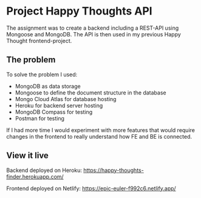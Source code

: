 # Project Happy Thoughts API

The assignment was to create a backend including a REST-API using Mongoose and MongoDB. The API is then used in my previous Happy Thought frontend-project.

## The problem

To solve the problem I used:
- MongoDB as data storage
- Mongoose to define the document structure in the database
- Mongo Cloud Atlas for database hosting
- Heroku for backend server hosting
- MongoDB Compass for testing
- Postman for testing

If I had more time I would experiment with more features that would require changes in the frontend to really understand how FE and BE is connected.  

## View it live

Backend deployed on Heroku: 
https://happy-thoughts-finder.herokuapp.com/

Frontend deployed on Netlify: 
https://epic-euler-f992c6.netlify.app/